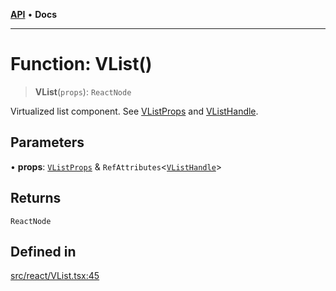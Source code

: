 [**API**](../../API.md) • **Docs**

***

# Function: VList()

> **VList**(`props`): `ReactNode`

Virtualized list component. See [VListProps](../interfaces/VListProps.md) and [VListHandle](../interfaces/VListHandle.md).

## Parameters

• **props**: [`VListProps`](../interfaces/VListProps.md) & `RefAttributes`\<[`VListHandle`](../interfaces/VListHandle.md)\>

## Returns

`ReactNode`

## Defined in

[src/react/VList.tsx:45](https://github.com/inokawa/virtua/blob/bc9902049dc1e9e77258e865d2ec1befc66a7e39/src/react/VList.tsx#L45)

